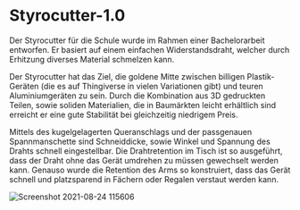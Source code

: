 # Styrocutter-1.0
Der Styrocutter für die Schule wurde im Rahmen einer Bachelorarbeit entworfen.
Er basiert auf einem einfachen Widerstandsdraht, welcher durch Erhitzung diverses Material schmelzen kann.

Der Styrocutter hat das Ziel, die goldene Mitte zwischen billigen Plastik-Geräten (die es auf Thingiverse in vielen Variationen gibt) und teuren Aluminiumgeräten zu sein.
Durch die Kombination aus 3D gedruckten Teilen, sowie soliden Materialien, die in Baumärkten leicht erhältlich sind erreicht er eine gute Stabilität bei gleichzeitig niedrigem Preis.

Mittels des kugelgelagerten Queranschlags und der passgenauen Spannmanschette sind Schneiddicke, sowie Winkel und Spannung des Drahts schnell eingestellbar.
Die Drahtretention im Tisch ist so ausgeführt, dass der Draht ohne das Gerät umdrehen zu müssen gewechselt werden kann.
Genauso wurde die Retention des Arms so konstruiert, dass das Gerät schnell und platzsparend in Fächern oder Regalen verstaut werden kann.

![Screenshot 2021-08-24 115606](https://user-images.githubusercontent.com/91803747/135731365-75c19f93-38a8-4684-b691-ae6ec351b944.jpg)
